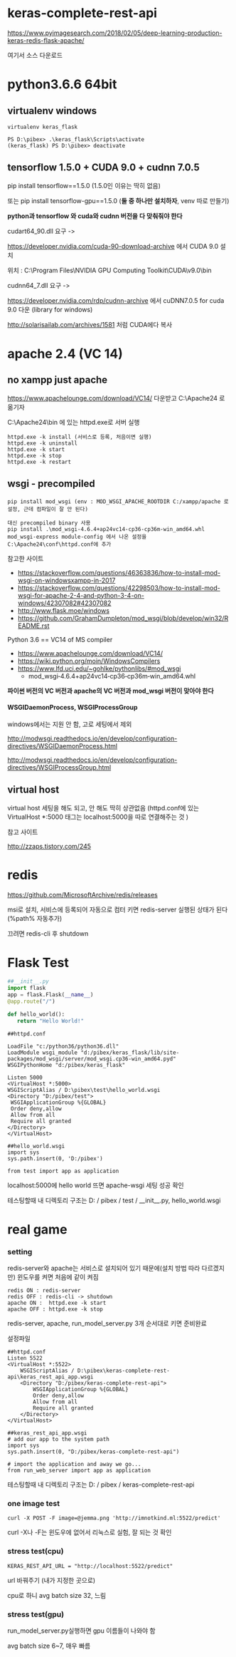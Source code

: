# keras-complete-rest-api

https://www.pyimagesearch.com/2018/02/05/deep-learning-production-keras-redis-flask-apache/

여기서 소스 다운로드

# python3.6.6 64bit

## virtualenv windows

```
virtualenv keras_flask

PS D:\pibex> .\keras_flask\Scripts\activate
(keras_flask) PS D:\pibex> deactivate
```

## tensorflow 1.5.0 + CUDA 9.0 + cudnn 7.0.5

pip install tensorflow==1.5.0  (1.5.0인 이유는 딱히 없음)

또는 pip install tensorflow-gpu==1.5.0 (**둘 중 하나만 설치하자**, venv 따로 만들기)

**python과 tensorflow 와 cuda와 cudnn 버전을 다 맞춰줘야 한다**



cudart64_90.dll 요구 ->

https://developer.nvidia.com/cuda-90-download-archive  에서 CUDA 9.0 설치

위치 : C:\Program Files\NVIDIA GPU Computing Toolkit\CUDA\v9.0\bin



cudnn64_7.dll 요구 ->

https://developer.nvidia.com/rdp/cudnn-archive 에서 cuDNN7.0.5 for cuda 9.0 다운 (library for windows)

http://solarisailab.com/archives/1581 처럼 CUDA에다 복사

# apache 2.4 (VC 14)

## no xampp just apache

https://www.apachelounge.com/download/VC14/ 다운받고 C:\Apache24 로 옮기자

C:\Apache24\bin 에 있는 httpd.exe로 서버 실행

``` 
httpd.exe -k install (서비스로 등록, 처음이면 실행)
httpd.exe -k uninstall
httpd.exe -k start
httpd.exe -k stop
httpd.exe -k restart
```



## wsgi - precompiled

```
pip install mod_wsgi (env : MOD_WSGI_APACHE_ROOTDIR C:/xampp/apache 로 설정, 근데 컴파일이 잘 안 된다)

대신 precompiled binary 사용
pip install .\mod_wsgi-4.6.4+ap24vc14-cp36-cp36m-win_amd64.whl
mod_wsgi-express module-config 에서 나온 설정을 C:\Apache24\conf\httpd.conf에 추가
```

참고한 사이트

- https://stackoverflow.com/questions/46363836/how-to-install-mod-wsgi-on-windowsxampp-in-2017
- https://stackoverflow.com/questions/42298503/how-to-install-mod-wsgi-for-apache-2-4-and-python-3-4-on-windows/42307082#42307082
- http://www.flask.moe/windows
- https://github.com/GrahamDumpleton/mod_wsgi/blob/develop/win32/README.rst



Python 3.6 == VC14 of MS compiler

- https://www.apachelounge.com/download/VC14/
- https://wiki.python.org/moin/WindowsCompilers
- https://www.lfd.uci.edu/~gohlke/pythonlibs/#mod_wsgi  
  - mod_wsgi‑4.6.4+ap24vc14‑cp36‑cp36m‑win_amd64.whl

**파이썬 버전의 VC 버전과 apache의 VC 버전과 mod_wsgi 버전이 맞아야 한다**



#### WSGIDaemonProcess, WSGIProcessGroup  

windows에서는 지원 안 함, 고로 세팅에서 제외

http://modwsgi.readthedocs.io/en/develop/configuration-directives/WSGIDaemonProcess.html

http://modwsgi.readthedocs.io/en/develop/configuration-directives/WSGIProcessGroup.html

## virtual host

virtual host 세팅을 해도 되고, 안 해도 딱히 상관없음 (httpd.conf에 있는 VirtualHost *:5000 태그는 localhost:5000을 따로 연결해주는 것 )

참고 사이트

http://zzaps.tistory.com/245



# redis

https://github.com/MicrosoftArchive/redis/releases

msi로 설치, 서비스에 등록되어 자동으로 컴터 키면 redis-server 실행된 상태가 된다 (%path% 자동추가)

끄려면 redis-cli 후 shutdown

# Flask Test

```python
##__init__.py
import flask
app = flask.Flask(__name__)
@app.route("/")

def hello_world():
   return "Hello World!"
```

```
##httpd.conf

LoadFile "c:/python36/python36.dll"
LoadModule wsgi_module "d:/pibex/keras_flask/lib/site-packages/mod_wsgi/server/mod_wsgi.cp36-win_amd64.pyd"
WSGIPythonHome "d:/pibex/keras_flask"

Listen 5000
<VirtualHost *:5000>
WSGIScriptAlias / D:\pibex\test\hello_world.wsgi
<Directory "D:/pibex/test">
 WSGIApplicationGroup %{GLOBAL}
 Order deny,allow
 Allow from all
 Require all granted
</Directory>
</VirtualHost>
```

```
##hello_world.wsgi
import sys
sys.path.insert(0, 'D:/pibex')

from test import app as application
```

localhost:5000에 hello world 뜨면 apache-wsgi 세팅 성공 확인

테스팅할때 내 디렉토리 구조는 D: / pibex / test / \_\_init\_\_.py, hello_world.wsgi

# real game

### setting

redis-server와 apache는 서비스로 설치되어 있기 때문에(설치 방법 따라 다르겠지만) 윈도우를 켜면 처음에 같이 켜짐

```
redis ON : redis-server
redis OFF : redis-cli -> shutdown
apache ON :  httpd.exe -k start
apache OFF : httpd.exe -k stop
```

redis-server, apache, run_model_server.py 3개 순서대로 키면 준비완료




설정파일

```
##httpd.conf
Listen 5522
<VirtualHost *:5522>
    WSGIScriptAlias / D:\pibex\keras-complete-rest-api\keras_rest_api_app.wsgi
    <Directory "D:/pibex/keras-complete-rest-api">
        WSGIApplicationGroup %{GLOBAL}
        Order deny,allow
        Allow from all
        Require all granted
    </Directory>
</VirtualHost>
```

```
##keras_rest_api_app.wsgi
# add our app to the system path
import sys
sys.path.insert(0, "D:/pibex/keras-complete-rest-api")

# import the application and away we go...
from run_web_server import app as application
```

테스팅할때 내 디렉토리 구조는 D: / pibex / keras-complete-rest-api

### one image test

```
curl -X POST -F image=@jemma.png 'http://imnotkind.ml:5522/predict'
```

curl -X나 -F는 윈도우에 없어서 리눅스로 실험, 잘 되는 것 확인

### stress test(cpu)

``` 
KERAS_REST_API_URL = "http://localhost:5522/predict" 
```

url 바꿔주기 (내가 지정한 곳으로)

cpu로 하니 avg batch size 32, 느림

### stress test(gpu)

run_model_server.py실행하면 gpu 이름들이 나와야 함

avg batch size 6~7,  매우 빠름
